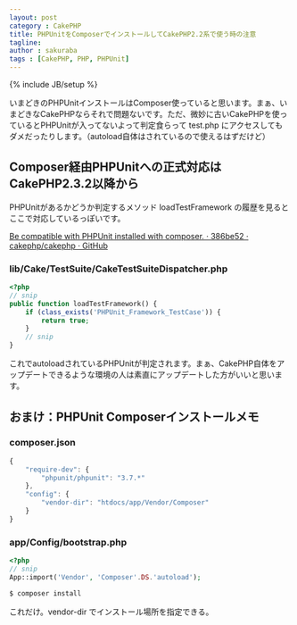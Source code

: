 ```yaml
---
layout: post
category : CakePHP
title: PHPUnitをComposerでインストールしてCakePHP2.2系で使う時の注意
tagline: 
author : sakuraba
tags : [CakePHP, PHP, PHPUnit]
---
```

{% include JB/setup %}

いまどきのPHPUnitインストールはComposer使っていると思います。まぁ、いまどきなCakePHPならそれで問題ないです。ただ、微妙に古いCakePHPを使っているとPHPUnitが入ってないよって判定食らって test.php にアクセスしてもダメだったりします。（autoload自体はされているので使えるはずだけど）

## Composer経由PHPUnitへの正式対応はCakePHP2.3.2以降から

PHPUnitがあるかどうか判定するメソッド loadTestFramework の履歴を見るとここで対応しているっぽいです。

[Be compatible with PHPUnit installed with composer. · 386be52 · cakephp/cakephp · GitHub](https://github.com/cakephp/cakephp/commit/386be52c71a34621d60373a29c19f178864f0223)

### lib/Cake/TestSuite/CakeTestSuiteDispatcher.php

```php
<?php
// snip
public function loadTestFramework() {
	if (class_exists('PHPUnit_Framework_TestCase')) {
		return true;
	}
	// snip
}
```

これでautoloadされているPHPUnitが判定されます。まぁ、CakePHP自体をアップデートできるような環境の人は素直にアップデートした方がいいと思います。

## おまけ：PHPUnit Composerインストールメモ

### composer.json

```javascript
{
	"require-dev": {
	    "phpunit/phpunit": "3.7.*"
    },
	"config": {
		"vendor-dir": "htdocs/app/Vendor/Composer"
	}
}
```

### app/Config/bootstrap.php

```php
<?php
// snip
App::import('Vendor', 'Composer'.DS.'autoload');
```

```bash
$ composer install
```

これだけ。vendor-dir でインストール場所を指定できる。
